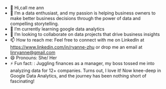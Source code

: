 - 👋 Hi,call me ann
- 👀 I’m a data enthusiast, and my passion is helping business owners to make better business decisions through the power of data and compelling storytelling.
- 🌱 I’m currently learning google data analytics
- 💞️ I’m looking to collaborate on data projects that drive business insights
- 📫 How to reach me: Feel free to connect with me on LinkedIn at https://www.linkedin.com/in/ryanne-zhu or drop me an email at linryanne@gmail.com
- 😄 Pronouns: She/ Her
- ⚡ Fun fact: : Juggling finances as a manager, my boss tossed me into analyzing data for 12+ companies. Turns out, I love it! Now knee-deep in Google Data Analytics, and the journey has been nothing short of fascinating!

<!---
zhuryanne/zhuryanne is a ✨ special ✨ repository because its `README.md` (this file) appears on your GitHub profile.
You can click the Preview link to take a look at your changes.
--->
